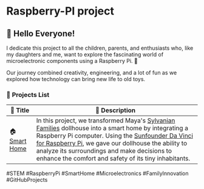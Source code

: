 # Raspberry-PI project

## 👋 Hello Everyone!

I dedicate this project to all the children, parents, and enthusiasts who, like my daughters and me, want to explore the fascinating world of microelectronic components using a Raspberry Pi. 🌟


Our journey combined creativity, engineering, and a lot of fun as we explored how technology can bring new life to old toys.

### 🔗 **Projects List**

| 📎 **Title**                          | 📜 **Description**                                                                                     |
|---------------------------------------------|-------------------------------------------------------------------------------------------------------|
|🏠 [Smart Home](https://github.com/maxzaikin/Raspberry-PI/tree/main/Smart-Home)           | In this project, we transformed Maya's [Sylvanian Families](https://www.ebay.com/itm/176764211729?chn=ps&_trkparms=ispr%3D1&amdata=enc%3A1F5Q7ekFpTyu_4-LSzM-8ww31&norover=1&mkevt=1&mkrid=21562-222008-2056-1&mkcid=2&itemid=176764211729&targetid=325425753764&device=c&mktype=pla&googleloc=2840&poi=9041292&campaignid=21384589900&mkgroupid=164552185618&rlsatarget=pla-325425753764&abcId=&merchantid=138166093&gad_source=1&gclid=Cj0KCQiAvvO7BhC-ARIsAGFyToUG6shYk46DBnTbSo4boGRaPTFmJfgIvaDniazbii7Nn0ZaJVni8I4aAo37EALw_wcB) dollhouse into a smart home by integrating a Raspberry Pi computer. Using the [Sunfounder Da Vinci for Raspberry Pi]( https://www.sunfounder.com/products/sunfounder-davinci-kit), we gave our dollhouse the ability to analyze its surroundings and make decisions to enhance the comfort and safety of its tiny inhabitants. |

#STEM #RaspberryPi #SmartHome #Microelectronics #FamilyInnovation #GitHubProjects